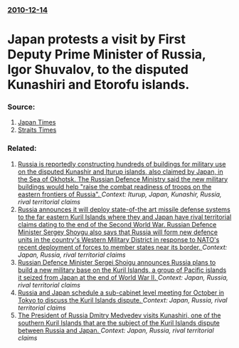### [2010-12-14](/news/2010/12/14/index.md)

# Japan protests a visit by First Deputy Prime Minister of Russia, Igor Shuvalov, to the disputed Kunashiri and Etorofu islands. 




### Source:

1. [Japan Times](http://search.japantimes.co.jp/cgi-bin/nn20101214b1.html)
2. [Straits Times](http://news.xinhuanet.com/english2010/world/2010-12/14/c_13648363.htm)

### Related:

1. [Russia is reportedly constructing hundreds of buildings for military use on the disputed Kunashir and Iturup islands, also claimed by Japan, in the Sea of Okhotsk. The Russian Defence Ministry said the new military buildings would help "raise the combat readiness of troops on the eastern frontiers of Russia". ](/news/2015/12/2/russia-is-reportedly-constructing-hundreds-of-buildings-for-military-use-on-the-disputed-kunashir-and-iturup-islands-also-claimed-by-japan.md) _Context: Iturup, Japan, Kunashir, Russia, rival territorial claims_
2. [Russia announces it will deploy state-of-the art missile defense systems to the far eastern Kuril Islands where they and Japan have rival territorial claims dating to the end of the Second World War. Russian Defence Minister Sergey Shoygu also says that Russia will form new defence units in the country's Western Military District in response to NATO's recent deployment of forces to member states near its border. ](/news/2016/03/25/russia-announces-it-will-deploy-state-of-the-art-missile-defense-systems-to-the-far-eastern-kuril-islands-where-they-and-japan-have-rival-te.md) _Context: Japan, Russia, rival territorial claims_
3. [Russian Defence Minister Sergei Shoigu announces Russia plans to build a new military base on the Kuril Islands, a group of Pacific islands it seized from Japan at the end of World War II. ](/news/2015/10/22/russian-defence-minister-sergei-shoigu-announces-russia-plans-to-build-a-new-military-base-on-the-kuril-islands-a-group-of-pacific-islands.md) _Context: Japan, Russia, rival territorial claims_
4. [Russia and Japan schedule a sub-cabinet level meeting for October in Tokyo to discuss the Kuril Islands dispute. ](/news/2012/09/26/russia-and-japan-schedule-a-sub-cabinet-level-meeting-for-october-in-tokyo-to-discuss-the-kuril-islands-dispute.md) _Context: Japan, Russia, rival territorial claims_
5. [The President of Russia Dmitry Medvedev visits Kunashiri, one of the southern Kuril Islands that are the subject of the Kuril Islands dispute between Russia and Japan. ](/news/2010/11/1/the-president-of-russia-dmitry-medvedev-visits-kunashiri-one-of-the-southern-kuril-islands-that-are-the-subject-of-the-kuril-islands-disput.md) _Context: Japan, Russia, rival territorial claims_
